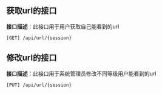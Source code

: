 ## 获取url的接口

**接口描述**：此接口用于用户获取自己能看到的url

`[GET] /api/url/{session}`


## 修改url的接口

**接口描述**：此接口用于系统管理员修改不同等级用户能看到的url

`[PUT] /api/url/{session}`